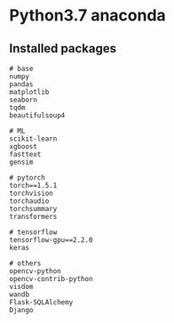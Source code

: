 # Python3.7 anaconda

## Installed packages
```=
# base
numpy
pandas
matplotlib
seaborn
tqdm
beautifulsoup4

# ML
scikit-learn
xgboost
fasttext
gensim

# pytorch
torch==1.5.1
torchvision
torchaudio
torchsummary
transformers

# tensorflow
tensorflow-gpu==2.2.0
keras

# others
opencv-python
opencv-contrib-python
visdom
wandb
Flask-SQLAlchemy
Django
```

